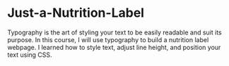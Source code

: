 # Just-a-Nutrition-Label
Typography is the art of styling your text to be easily readable and suit its purpose.  In this course, I will use typography to build a nutrition label webpage. I learned how to style text, adjust line height, and position your text using CSS.
